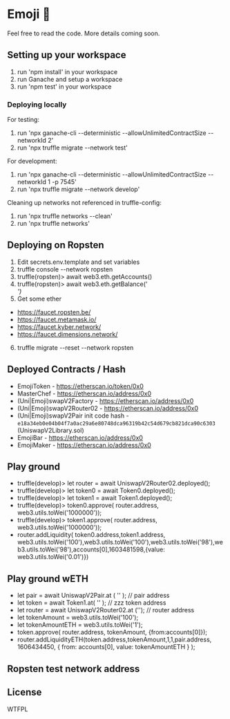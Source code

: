 # Emoji 🍣

Feel free to read the code. More details coming soon.

## Setting up your workspace

1. run 'npm install' in your workspace
2. run Ganache and setup a workspace
3. run 'npm test' in your workspace

### Deploying locally

For testing:
1. run 'npx ganache-cli --deterministic --allowUnlimitedContractSize --networkId 2'
2. run 'npx truffle migrate --network test'

For development:
1. run 'npx ganache-cli --deterministic --allowUnlimitedContractSize --networkId 1 -p 7545'
2. run 'npx truffle migrate --network develop'

Cleaning up networks not referenced in truffle-config:
1. run 'npx truffle networks --clean'
2. run 'npx truffle networks' 

## Deploying on Ropsten

1. Edit secrets.env.template and set variables
2. truffle console --network ropsten
3. truffle(ropsten)> await web3.eth.getAccounts()
4. truffle(ropsten)> await web3.eth.getBalance('<ADDRESS>')
5. Get some ether 
- https://faucet.ropsten.be/
- https://faucet.metamask.io/
- https://faucet.kyber.network/
- https://faucet.dimensions.network/
6. truffle migrate --reset --network ropsten


## Deployed Contracts / Hash

- EmojiToken - https://etherscan.io/token/0x0
- MasterChef - https://etherscan.io/address/0x0
- (Uni|Emoji)swapV2Factory - https://etherscan.io/address/0x0
- (Uni|Emoji)swapV2Router02 - https://etherscan.io/address/0x0
- (Uni|Emoji)swapV2Pair init code hash - `e18a34eb0e04b04f7a0ac29a6e80748dca96319b42c54d679cb821dca90c6303` (UniswapV2Library.sol)
- EmojiBar - https://etherscan.io/address/0x0
- EmojiMaker - https://etherscan.io/address/0x0


## Play ground

- truffle(develop)>  let router = await UniswapV2Router02.deployed();
- truffle(develop)>  let token0 = await Token0.deployed();
- truffle(develop)>  let token1 = await Token1.deployed();
- truffle(develop)>  token0.approve( router.address, web3.utils.toWei('1000000'));
- truffle(develop)>  token1.approve( router.address, web3.utils.toWei('1000000'));
- router.addLiquidity( token0.address,token1.address, web3.utils.toWei('100'),web3.utils.toWei('100'),web3.utils.toWei('98'),web3.utils.toWei('98'),accounts[0],1603481598,{value: web3.utils.toWei('0.01')})

## Play ground wETH

- let pair = await UniswapV2Pair.at ( '' ); // pair address
- let token = await Token1.at( '' ); // zzz token address
- let router = await UniswapV2Router02.at (''); // router address
- let tokenAmount = web3.utils.toWei('100');
- let tokenAmountETH = web3.utils.toWei('1');
- token.approve( router.address, tokenAmount, {from:accounts[0]});
- router.addLiquidityETH(token.address,tokenAmount,1,1,pair.address, 1606434450, { from: accounts[0], value: tokenAmountETH } );


## Ropsten test network address


## License

WTFPL
